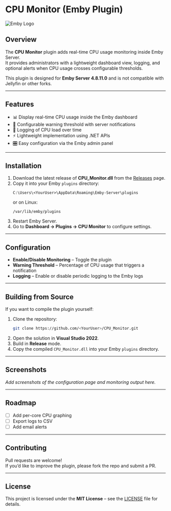 # CPU Monitor (Emby Plugin)

![Emby Logo](https://raw.githubusercontent.com/MediaBrowser/Emby.Resources/master/images/logos/emby.png)

## Overview
The **CPU Monitor** plugin adds real-time CPU usage monitoring inside Emby Server.  
It provides administrators with a lightweight dashboard view, logging, and optional alerts when CPU usage crosses configurable thresholds.

This plugin is designed for **Emby Server 4.8.11.0** and is not compatible with Jellyfin or other forks.

---

## Features
- 📊 Display real-time CPU usage inside the Emby dashboard  
- 🔔 Configurable warning threshold with server notifications  
- 📝 Logging of CPU load over time  
- ⚡ Lightweight implementation using .NET APIs  
- 🎛 Easy configuration via the Emby admin panel  

---

## Installation

1. Download the latest release of **CPU_Monitor.dll** from the [Releases](../../releases) page.
2. Copy it into your Emby `plugins` directory:
   ```
   C:\Users\<YourUser>\AppData\Roaming\Emby-Server\plugins
   ```
   or on Linux:
   ```
   /var/lib/emby/plugins
   ```
3. Restart Emby Server.
4. Go to **Dashboard → Plugins → CPU Monitor** to configure settings.

---

## Configuration
- **Enable/Disable Monitoring** – Toggle the plugin  
- **Warning Threshold** – Percentage of CPU usage that triggers a notification  
- **Logging** – Enable or disable periodic logging to the Emby logs  

---

## Building from Source
If you want to compile the plugin yourself:

1. Clone the repository:
   ```bash
   git clone https://github.com/<YourUser>/CPU_Monitor.git
   ```
2. Open the solution in **Visual Studio 2022**.
3. Build in **Release** mode.
4. Copy the compiled `CPU_Monitor.dll` into your Emby `plugins` directory.

---

## Screenshots
_Add screenshots of the configuration page and monitoring output here._

---

## Roadmap
- [ ] Add per-core CPU graphing  
- [ ] Export logs to CSV  
- [ ] Add email alerts  

---

## Contributing
Pull requests are welcome!  
If you’d like to improve the plugin, please fork the repo and submit a PR.

---

## License
This project is licensed under the **MIT License** – see the [LICENSE](LICENSE) file for details.
